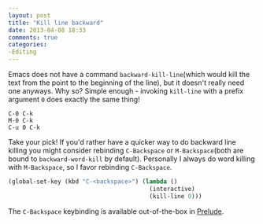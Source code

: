 ```yaml
---
layout: post
title: "Kill line backward"
date: 2013-04-08 18:33
comments: true
categories:
-Editing
---
```


Emacs does not have a command `backward-kill-line`(which would kill
the text from the point to the beginning of the line), but it doesn't
really need one anyways. Why so? Simple enough - invoking `kill-line`
with a prefix argument `0` does exactly the same thing!

```
C-0 C-k
M-0 C-k
C-u 0 C-k
```

Take your pick! If you'd rather have a quicker way to do backward line
killing you might consider rebinding `C-Backspace` or
`M-Backspace`(both are bound to `backward-word-kill` by
default). Personally I always do word killing with `M-Backspace`, so I
favor rebinding `C-Backspace`.

``` cl
(global-set-key (kbd "C-<backspace>") (lambda ()
                                        (interactive)
                                        (kill-line 0)))
```

The `C-Backspace` keybinding is available out-of-the-box in
[Prelude](https://github.com/bbatsov/prelude).
